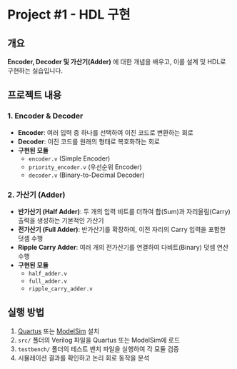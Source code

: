 # Project #1 - HDL 구현

## 개요
**Encoder, Decoder 및 가산기(Adder)** 에 대한 개념을 배우고, 이를 설계 및 HDL로 구현하는 실습입니다.

## 프로젝트 내용

### 1. Encoder & Decoder
- **Encoder**: 여러 입력 중 하나를 선택하여 이진 코드로 변환하는 회로
- **Decoder**: 이진 코드를 원래의 형태로 복호화하는 회로
- **구현된 모듈**
  - `encoder.v` (Simple Encoder)
  - `priority_encoder.v` (우선순위 Encoder)
  - `decoder.v` (Binary-to-Decimal Decoder)

### 2. 가산기 (Adder)
- **반가산기 (Half Adder)**: 두 개의 입력 비트를 더하여 합(Sum)과 자리올림(Carry) 출력을 생성하는 기본적인 가산기
- **전가산기 (Full Adder)**: 반가산기를 확장하여, 이전 자리의 Carry 입력을 포함한 덧셈 수행
- **Ripple Carry Adder**: 여러 개의 전가산기를 연결하여 다비트(Binary) 덧셈 연산 수행
- **구현된 모듈**
  - `half_adder.v`
  - `full_adder.v`
  - `ripple_carry_adder.v`
 
## 실행 방법
1. [Quartus](https://www.intel.com/content/www/us/en/software/programmable/quartus-prime/overview.html) 또는 [ModelSim](https://www.intel.com/content/www/us/en/software/programmable/modelsim/overview.html) 설치
2. `src/` 폴더의 Verilog 파일을 Quartus 또는 ModelSim에 로드
3. `testbench/` 폴더의 테스트 벤치 파일을 실행하여 각 모듈 검증
4. 시뮬레이션 결과를 확인하고 논리 회로 동작을 분석

